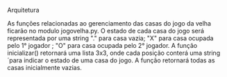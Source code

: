 Arquitetura

As funções relacionadas ao gerenciamento das casas do jogo da velha ficarão no modulo jogovelha.py.
O estado de cada casa do jogo será representada por uma string "." para casa vazia; "X" para casa ocupada pelo 1° jogador ; "O" para casa ocupada pelo 2° jogador.
A função inicializar() retornará uma lista 3x3, onde cada posição conterá uma string´para indicar o estado de uma casa do jogo. A função retornará todas as casas inicialmente vazias.
